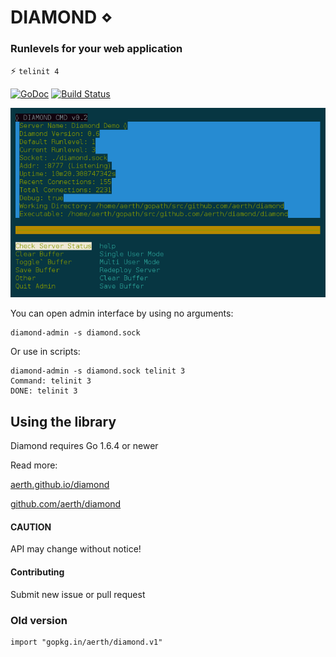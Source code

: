 # DIAMOND ⋄

### Runlevels for your web application

:zap: ```telinit 4```

[![GoDoc](https://godoc.org/github.com/aerth/diamond/lib?status.svg)](https://godoc.org/github.com/aerth/diamond/lib)
[![Build Status](https://travis-ci.org/aerth/diamond.svg?branch=master)](https://travis-ci.org/aerth/diamond)

![Screenshot diamond-admin CUI](https://github.com/aerth/diamond/blob/master/docs/diamond-screenshot.png?raw=true)

You can open admin interface by using no arguments:
```
diamond-admin -s diamond.sock
```

Or use in scripts:
```
diamond-admin -s diamond.sock telinit 3
Command: telinit 3
DONE: telinit 3
```

## Using the library

Diamond requires Go 1.6.4 or newer

Read more:

[aerth.github.io/diamond](https://aerth.github.io/diamond/)

[github.com/aerth/diamond](https://github.com/aerth/diamond/)

#### CAUTION

API may change without notice!

#### Contributing

Submit new issue or pull request

### Old version

```
import "gopkg.in/aerth/diamond.v1"
```
